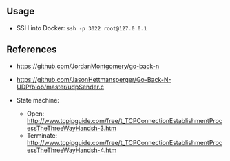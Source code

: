 ## Usage


* SSH into Docker: `ssh -p 3022 root@127.0.0.1`

## References

* https://github.com/JordanMontgomery/go-back-n

* https://github.com/JasonHettmansperger/Go-Back-N-UDP/blob/master/udpSender.c

* State machine:
    * Open: http://www.tcpipguide.com/free/t_TCPConnectionEstablishmentProcessTheThreeWayHandsh-3.htm
    * Terminate: http://www.tcpipguide.com/free/t_TCPConnectionEstablishmentProcessTheThreeWayHandsh-4.htm